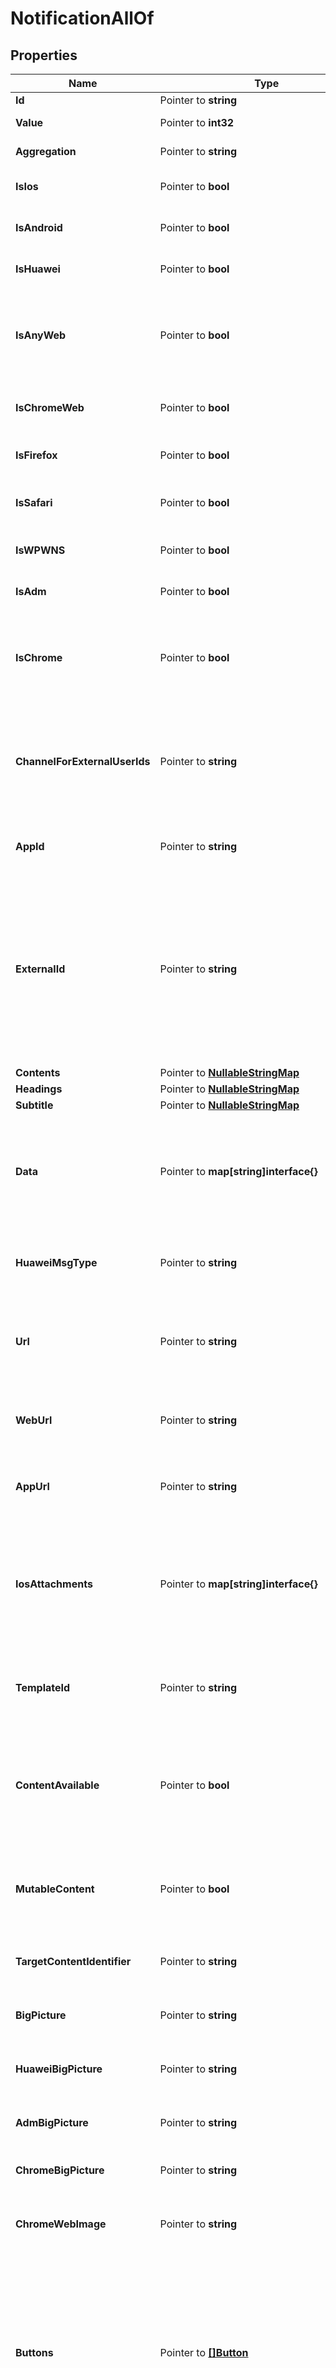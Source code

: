 # NotificationAllOf

## Properties

Name | Type | Description | Notes
------------ | ------------- | ------------- | -------------
**Id** | Pointer to **string** |  | [optional] 
**Value** | Pointer to **int32** |  | [optional] [readonly] 
**Aggregation** | Pointer to **string** |  | [optional] [readonly] 
**IsIos** | Pointer to **bool** | Indicates whether to send to all devices registered under your app&#39;s Apple iOS platform. | [optional] [default to true]
**IsAndroid** | Pointer to **bool** | Indicates whether to send to all devices registered under your app&#39;s Google Android platform. | [optional] 
**IsHuawei** | Pointer to **bool** | Indicates whether to send to all devices registered under your app&#39;s Huawei Android platform. | [optional] 
**IsAnyWeb** | Pointer to **bool** | Indicates whether to send to all subscribed web browser users, including Chrome, Firefox, and Safari. You may use this instead as a combined flag instead of separately enabling isChromeWeb, isFirefox, and isSafari, though the three options are equivalent to this one.  | [optional] 
**IsChromeWeb** | Pointer to **bool** | Indicates whether to send to all Google Chrome, Chrome on Android, and Mozilla Firefox users registered under your Chrome &amp; Firefox web push platform. | [optional] 
**IsFirefox** | Pointer to **bool** | Indicates whether to send to all Mozilla Firefox desktop users registered under your Firefox web push platform. | [optional] 
**IsSafari** | Pointer to **bool** | Does not support iOS Safari. Indicates whether to send to all Apple&#39;s Safari desktop users registered under your Safari web push platform. Read more iOS Safari | [optional] 
**IsWPWNS** | Pointer to **bool** | Indicates whether to send to all devices registered under your app&#39;s Windows platform. | [optional] 
**IsAdm** | Pointer to **bool** | Indicates whether to send to all devices registered under your app&#39;s Amazon Fire platform. | [optional] 
**IsChrome** | Pointer to **bool** | This flag is not used for web push Please see isChromeWeb for sending to web push users. This flag only applies to Google Chrome Apps &amp; Extensions. Indicates whether to send to all devices registered under your app&#39;s Google Chrome Apps &amp; Extension platform.  | [optional] 
**ChannelForExternalUserIds** | Pointer to **string** | Indicates if the message type when targeting with include_external_user_ids for cases where an email, sms, and/or push subscribers have the same external user id. Example: Use the string \&quot;push\&quot; to indicate you are sending a push notification or the string \&quot;email\&quot;for sending emails or \&quot;sms\&quot;for sending SMS.  | [optional] 
**AppId** | Pointer to **string** | Required: Your OneSignal Application ID, which can be found in Keys &amp; IDs. It is a UUID and looks similar to 8250eaf6-1a58-489e-b136-7c74a864b434.  | [optional] 
**ExternalId** | Pointer to **string** | Correlation and idempotency key. A request received with this parameter will first look for another notification with the same external_id. If one exists, a notification will not be sent, and result of the previous operation will instead be returned. Therefore, if you plan on using this feature, it&#39;s important to use a good source of randomness to generate the UUID passed here. This key is only idempotent for 30 days. After 30 days, the notification could be removed from our system and a notification with the same external_id will be sent again.   See Idempotent Notification Requests for more details writeOnly: true  | [optional] 
**Contents** | Pointer to [**NullableStringMap**](StringMap.md) |  | [optional] 
**Headings** | Pointer to [**NullableStringMap**](StringMap.md) |  | [optional] 
**Subtitle** | Pointer to [**NullableStringMap**](StringMap.md) |  | [optional] 
**Data** | Pointer to **map[string]interface{}** | Channel: Push Notifications Platform: Huawei A custom map of data that is passed back to your app. Same as using Additional Data within the dashboard. Can use up to 2048 bytes of data. Example: {\&quot;abc\&quot;: 123, \&quot;foo\&quot;: \&quot;bar\&quot;, \&quot;event_performed\&quot;: true, \&quot;amount\&quot;: 12.1}  | [optional] 
**HuaweiMsgType** | Pointer to **string** | Channel: Push Notifications Platform: Huawei Use \&quot;data\&quot; or \&quot;message\&quot; depending on the type of notification you are sending. More details in Data &amp; Background Notifications.  | [optional] 
**Url** | Pointer to **string** | Channel: Push Notifications Platform: All The URL to open in the browser when a user clicks on the notification. Note: iOS needs https or updated NSAppTransportSecurity in plist This field supports inline substitutions. Omit if including web_url or app_url Example: https://onesignal.com  | [optional] 
**WebUrl** | Pointer to **string** | Channel: Push Notifications Platform: All Browsers Same as url but only sent to web push platforms. Including Chrome, Firefox, Safari, Opera, etc. Example: https://onesignal.com  | [optional] 
**AppUrl** | Pointer to **string** | Channel: Push Notifications Platform: All Browsers Same as url but only sent to web push platforms. Including iOS, Android, macOS, Windows, ChromeApps, etc. Example: https://onesignal.com  | [optional] 
**IosAttachments** | Pointer to **map[string]interface{}** | Channel: Push Notifications Platform: iOS 10+ Adds media attachments to notifications. Set as JSON object, key as a media id of your choice and the value as a valid local filename or URL. User must press and hold on the notification to view. Do not set mutable_content to download attachments. The OneSignal SDK does this automatically Example: {\&quot;id1\&quot;: \&quot;https://domain.com/image.jpg\&quot;}  | [optional] 
**TemplateId** | Pointer to **string** | Channel: Push Notifications Platform: All Use a template you setup on our dashboard. The template_id is the UUID found in the URL when viewing a template on our dashboard. Example: be4a8044-bbd6-11e4-a581-000c2940e62c  | [optional] 
**ContentAvailable** | Pointer to **bool** | Channel: Push Notifications Platform: iOS Sending true wakes your app from background to run custom native code (Apple interprets this as content-available&#x3D;1). Note: Not applicable if the app is in the \&quot;force-quit\&quot; state (i.e app was swiped away). Omit the contents field to prevent displaying a visible notification.  | [optional] 
**MutableContent** | Pointer to **bool** | Channel: Push Notifications Platform: iOS 10+ Always defaults to true and cannot be turned off. Allows tracking of notification receives and changing of the notification content in your app before it is displayed. Triggers didReceive(_:withContentHandler:) on your UNNotificationServiceExtension.  | [optional] 
**TargetContentIdentifier** | Pointer to **string** | Channel: Push Notifications Platform: iOS 13+ Use to target a specific experience in your App Clip, or to target your notification to a specific window in a multi-scene App.  | [optional] 
**BigPicture** | Pointer to **string** | Channel: Push Notifications Platform: Android Picture to display in the expanded view. Can be a drawable resource name or a URL.  | [optional] 
**HuaweiBigPicture** | Pointer to **string** | Channel: Push Notifications Platform: Huawei Picture to display in the expanded view. Can be a drawable resource name or a URL.  | [optional] 
**AdmBigPicture** | Pointer to **string** | Channel: Push Notifications Platform: Amazon Picture to display in the expanded view. Can be a drawable resource name or a URL.  | [optional] 
**ChromeBigPicture** | Pointer to **string** | Channel: Push Notifications Platform: ChromeApp Large picture to display below the notification text. Must be a local URL.  | [optional] 
**ChromeWebImage** | Pointer to **string** | Channel: Push Notifications Platform: Chrome 56+ Sets the web push notification&#39;s large image to be shown below the notification&#39;s title and text. Please see Web Push Notification Icons.  | [optional] 
**Buttons** | Pointer to [**[]Button**](Button.md) | Channel: Push Notifications Platform: iOS 8.0+, Android 4.1+, and derivatives like Amazon Buttons to add to the notification. Icon only works for Android. Buttons show in reverse order of array position i.e. Last item in array shows as first button on device. Example: [{\&quot;id\&quot;: \&quot;id2\&quot;, \&quot;text\&quot;: \&quot;second button\&quot;, \&quot;icon\&quot;: \&quot;ic_menu_share\&quot;}, {\&quot;id\&quot;: \&quot;id1\&quot;, \&quot;text\&quot;: \&quot;first button\&quot;, \&quot;icon\&quot;: \&quot;ic_menu_send\&quot;}]  | [optional] 
**WebButtons** | Pointer to [**[]Button**](Button.md) | Channel: Push Notifications Platform: Chrome 48+ Add action buttons to the notification. The id field is required. Example: [{\&quot;id\&quot;: \&quot;like-button\&quot;, \&quot;text\&quot;: \&quot;Like\&quot;, \&quot;icon\&quot;: \&quot;http://i.imgur.com/N8SN8ZS.png\&quot;, \&quot;url\&quot;: \&quot;https://yoursite.com\&quot;}, {\&quot;id\&quot;: \&quot;read-more-button\&quot;, \&quot;text\&quot;: \&quot;Read more\&quot;, \&quot;icon\&quot;: \&quot;http://i.imgur.com/MIxJp1L.png\&quot;, \&quot;url\&quot;: \&quot;https://yoursite.com\&quot;}]  | [optional] 
**IosCategory** | Pointer to **string** | Channel: Push Notifications Platform: iOS Category APS payload, use with registerUserNotificationSettings:categories in your Objective-C / Swift code. Example: calendar category which contains actions like accept and decline iOS 10+ This will trigger your UNNotificationContentExtension whose ID matches this category.  | [optional] 
**AndroidChannelId** | Pointer to **string** | Channel: Push Notifications Platform: Android The Android Oreo Notification Category to send the notification under. See the Category documentation on creating one and getting it&#39;s id.  | [optional] 
**HuaweiChannelId** | Pointer to **string** | Channel: Push Notifications Platform: Huawei The Android Oreo Notification Category to send the notification under. See the Category documentation on creating one and getting it&#39;s id.  | [optional] 
**ExistingAndroidChannelId** | Pointer to **string** | Channel: Push Notifications Platform: Android Use this if you have client side Android Oreo Channels you have already defined in your app with code.  | [optional] 
**HuaweiExistingChannelId** | Pointer to **string** | Channel: Push Notifications Platform: Huawei Use this if you have client side Android Oreo Channels you have already defined in your app with code.  | [optional] 
**AndroidBackgroundLayout** | Pointer to [**NotificationAllOfAndroidBackgroundLayout**](NotificationAllOfAndroidBackgroundLayout.md) |  | [optional] 
**SmallIcon** | Pointer to **string** | Channel: Push Notifications Platform: Android Icon shown in the status bar and on the top left of the notification. If not set a bell icon will be used or ic_stat_onesignal_default if you have set this resource name. See: How to create small icons  | [optional] 
**HuaweiSmallIcon** | Pointer to **string** | Channel: Push Notifications Platform: Huawei Icon shown in the status bar and on the top left of the notification. Use an Android resource path (E.g. /drawable/small_icon). Defaults to your app icon if not set.  | [optional] 
**LargeIcon** | Pointer to **string** | Channel: Push Notifications Platform: Android Can be a drawable resource name or a URL. See: How to create large icons  | [optional] 
**HuaweiLargeIcon** | Pointer to **string** | Channel: Push Notifications Platform: Huawei Can be a drawable resource name or a URL. See: How to create large icons  | [optional] 
**AdmSmallIcon** | Pointer to **string** | Channel: Push Notifications Platform: Amazon If not set a bell icon will be used or ic_stat_onesignal_default if you have set this resource name. See: How to create small icons  | [optional] 
**AdmLargeIcon** | Pointer to **string** | Channel: Push Notifications Platform: Amazon If blank the small_icon is used. Can be a drawable resource name or a URL. See: How to create large icons  | [optional] 
**ChromeWebIcon** | Pointer to **string** | Channel: Push Notifications Platform: Chrome Sets the web push notification&#39;s icon. An image URL linking to a valid image. Common image types are supported; GIF will not animate. We recommend 256x256 (at least 80x80) to display well on high DPI devices. Firefox will also use this icon, unless you specify firefox_icon.  | [optional] 
**ChromeWebBadge** | Pointer to **string** | Channel: Push Notifications Platform: Chrome Sets the web push notification icon for Android devices in the notification shade. Please see Web Push Notification Badge.  | [optional] 
**FirefoxIcon** | Pointer to **string** | Channel: Push Notifications Platform: Firefox Not recommended Few people need to set Firefox-specific icons. We recommend setting chrome_web_icon instead, which Firefox will also use. Sets the web push notification&#39;s icon for Firefox. An image URL linking to a valid image. Common image types are supported; GIF will not animate. We recommend 256x256 (at least 80x80) to display well on high DPI devices.  | [optional] 
**ChromeIcon** | Pointer to **string** | Channel: Push Notifications Platform: ChromeApp This flag is not used for web push For web push, please see chrome_web_icon instead. The local URL to an icon to use. If blank, the app icon will be used.  | [optional] 
**IosSound** | Pointer to **string** | Channel: Push Notifications Platform: iOS Sound file that is included in your app to play instead of the default device notification sound. Pass nil to disable vibration and sound for the notification. Example: \&quot;notification.wav\&quot;  | [optional] 
**AndroidSound** | Pointer to **string** | Channel: Push Notifications Platform: Android &amp;#9888;&amp;#65039;Deprecated, this field doesn&#39;t work on Android 8 (Oreo) and newer devices! Please use Notification Categories / Channels noted above instead to support ALL versions of Android. Sound file that is included in your app to play instead of the default device notification sound. Pass nil to disable sound for the notification. NOTE: Leave off file extension for Android. Example: \&quot;notification\&quot;  | [optional] 
**HuaweiSound** | Pointer to **string** | Channel: Push Notifications Platform: Huawei &amp;#9888;&amp;#65039;Deprecated, this field ONLY works on EMUI 5 (Android 7 based) and older devices. Please also set Notification Categories / Channels noted above to support EMUI 8 (Android 8 based) devices. Sound file that is included in your app to play instead of the default device notification sound. NOTE: Leave off file extension for and include the full path.  Example: \&quot;/res/raw/notification\&quot;  | [optional] 
**AdmSound** | Pointer to **string** | Channel: Push Notifications Platform: Amazon &amp;#9888;&amp;#65039;Deprecated, this field doesn&#39;t work on Android 8 (Oreo) and newer devices! Please use Notification Categories / Channels noted above instead to support ALL versions of Android. Sound file that is included in your app to play instead of the default device notification sound. Pass nil to disable sound for the notification. NOTE: Leave off file extension for Android. Example: \&quot;notification\&quot;  | [optional] 
**WpWnsSound** | Pointer to **string** | Channel: Push Notifications Platform: Windows Sound file that is included in your app to play instead of the default device notification sound. Example: \&quot;notification.wav\&quot;  | [optional] 
**AndroidLedColor** | Pointer to **string** | Channel: Push Notifications Platform: Android &amp;#9888;&amp;#65039;Deprecated, this field doesn&#39;t work on Android 8 (Oreo) and newer devices! Please use Notification Categories / Channels noted above instead to support ALL versions of Android. Sets the devices LED notification light if the device has one. ARGB Hex format. Example(Blue): \&quot;FF0000FF\&quot;  | [optional] 
**HuaweiLedColor** | Pointer to **string** | Channel: Push Notifications Platform: Huawei &amp;#9888;&amp;#65039;Deprecated, this field ONLY works on EMUI 5 (Android 7 based) and older devices. Please also set Notification Categories / Channels noted above to support EMUI 8 (Android 8 based) devices. Sets the devices LED notification light if the device has one. RGB Hex format. Example(Blue): \&quot;0000FF\&quot;  | [optional] 
**AndroidAccentColor** | Pointer to **string** | Channel: Push Notifications Platform: Android Sets the background color of the notification circle to the left of the notification text. Only applies to apps targeting Android API level 21+ on Android 5.0+ devices. Example(Red): \&quot;FFFF0000\&quot;  | [optional] 
**HuaweiAccentColor** | Pointer to **string** | Channel: Push Notifications Platform: Huawei Accent Color used on Action Buttons and Group overflow count. Uses RGB Hex value (E.g. #9900FF). Defaults to device&#39;s theme color if not set.  | [optional] 
**AndroidVisibility** | Pointer to **int32** | Channel: Push Notifications Platform: Android 5.0_ &amp;#9888;&amp;#65039;Deprecated, this field doesn&#39;t work on Android 8 (Oreo) and newer devices! Please use Notification Categories / Channels noted above instead to support ALL versions of Android. 1 &#x3D; Public (default) (Shows the full message on the lock screen unless the user has disabled all notifications from showing on the lock screen. Please consider the user and mark private if the contents are.) 0 &#x3D; Private (Hides message contents on lock screen if the user set \&quot;Hide sensitive notification content\&quot; in the system settings) -1 &#x3D; Secret (Notification does not show on the lock screen at all)  | [optional] 
**HuaweiVisibility** | Pointer to **int32** | Channel: Push Notifications Platform: Huawei &amp;#9888;&amp;#65039;Deprecated, this field ONLY works on EMUI 5 (Android 7 based) and older devices. Please also set Notification Categories / Channels noted above to support EMUI 8 (Android 8 based) devices. 1 &#x3D; Public (default) (Shows the full message on the lock screen unless the user has disabled all notifications from showing on the lock screen. Please consider the user and mark private if the contents are.) 0 &#x3D; Private (Hides message contents on lock screen if the user set \&quot;Hide sensitive notification content\&quot; in the system settings) -1 &#x3D; Secret (Notification does not show on the lock screen at all)  | [optional] 
**IosBadgeType** | Pointer to **string** | Channel: Push Notifications Platform: iOS Describes whether to set or increase/decrease your app&#39;s iOS badge count by the ios_badgeCount specified count. Can specify None, SetTo, or Increase. &#x60;None&#x60; leaves the count unaffected. &#x60;SetTo&#x60; directly sets the badge count to the number specified in ios_badgeCount. &#x60;Increase&#x60; adds the number specified in ios_badgeCount to the total. Use a negative number to decrease the badge count.  | [optional] 
**IosBadgeCount** | Pointer to **int32** | Channel: Push Notifications Platform: iOS Used with ios_badgeType, describes the value to set or amount to increase/decrease your app&#39;s iOS badge count by. You can use a negative number to decrease the badge count when used with an ios_badgeType of Increase.  | [optional] 
**CollapseId** | Pointer to **string** | Channel: Push Notifications Platform: iOS 10+, Android Only one notification with the same id will be shown on the device. Use the same id to update an existing notification instead of showing a new one. Limit of 64 characters.  | [optional] 
**WebPushTopic** | Pointer to **string** | Channel: Push Notifications Platform: All Browsers Display multiple notifications at once with different topics.  | [optional] 
**ApnsAlert** | Pointer to **map[string]interface{}** | Channel: Push Notifications Platform: iOS 10+ iOS can localize push notification messages on the client using special parameters such as loc-key. When using the Create Notification endpoint, you must include these parameters inside of a field called apns_alert. Please see Apple&#39;s guide on localizing push notifications to learn more.  | [optional] 
**SendAfter** | Pointer to **string** | Channel: All Schedule notification for future delivery. API defaults to UTC -1100 Examples: All examples are the exact same date &amp; time. \&quot;Thu Sep 24 2015 14:00:00 GMT-0700 (PDT)\&quot; \&quot;September 24th 2015, 2:00:00 pm UTC-07:00\&quot; \&quot;2015-09-24 14:00:00 GMT-0700\&quot; \&quot;Sept 24 2015 14:00:00 GMT-0700\&quot; \&quot;Thu Sep 24 2015 14:00:00 GMT-0700 (Pacific Daylight Time)\&quot; Note: SMS currently only supports send_after parameter.  | [optional] 
**DelayedOption** | Pointer to **string** | Channel: All Possible values are: timezone (Deliver at a specific time-of-day in each users own timezone) last-active Same as Intelligent Delivery . (Deliver at the same time of day as each user last used your app). If send_after is used, this takes effect after the send_after time has elapsed.  | [optional] 
**DeliveryTimeOfDay** | Pointer to **string** | Channel: All Use with delayed_option&#x3D;timezone. Examples: \&quot;9:00AM\&quot; \&quot;21:45\&quot; \&quot;9:45:30\&quot;  | [optional] 
**Ttl** | Pointer to **int32** | Channel: Push Notifications Platform: iOS, Android, Chrome, Firefox, Safari, ChromeWeb Time To Live - In seconds. The notification will be expired if the device does not come back online within this time. The default is 259,200 seconds (3 days). Max value to set is 2419200 seconds (28 days).  | [optional] 
**Priority** | Pointer to **int32** | Channel: Push Notifications Platform: Android, Chrome, ChromeWeb Delivery priority through the push server (example GCM/FCM). Pass 10 for high priority or any other integer for normal priority. Defaults to normal priority for Android and high for iOS. For Android 6.0+ devices setting priority to high will wake the device out of doze mode.  | [optional] 
**ApnsPushTypeOverride** | Pointer to **string** | Channel: Push Notifications Platform: iOS valid values: voip Set the value to voip for sending VoIP Notifications This field maps to the APNS header apns-push-type. Note: alert and background are automatically set by OneSignal  | [optional] 
**ThrottleRatePerMinute** | Pointer to **string** | Channel: All Apps with throttling enabled:   - the parameter value will be used to override the default application throttling value set from the dashboard settings.   - parameter value 0 indicates not to apply throttling to the notification.   - if the parameter is not passed then the default app throttling value will be applied to the notification. Apps with throttling disabled:   - this parameter can be used to throttle delivery for the notification even though throttling is not enabled at the application level. Refer to throttling for more details.  | [optional] 
**AndroidGroup** | Pointer to **string** | Channel: Push Notifications Platform: Android Notifications with the same group will be stacked together using Android&#39;s Notification Grouping feature.  | [optional] 
**AndroidGroupMessage** | Pointer to **string** | Channel: Push Notifications Platform: Android Note: This only works for Android 6 and older. Android 7+ allows full expansion of all message. Summary message to display when 2+ notifications are stacked together. Default is \&quot;# new messages\&quot;. Include $[notif_count] in your message and it will be replaced with the current number. Languages - The value of each key is the message that will be sent to users for that language. \&quot;en\&quot; (English) is required. The key of each hash is either a a 2 character language code or one of zh-Hans/zh-Hant for Simplified or Traditional Chinese. Read more: supported languages. Example: {\&quot;en\&quot;: \&quot;You have $[notif_count] new messages\&quot;}  | [optional] 
**AdmGroup** | Pointer to **string** | Channel: Push Notifications Platform: Amazon Notifications with the same group will be stacked together using Android&#39;s Notification Grouping feature.  | [optional] 
**AdmGroupMessage** | Pointer to **map[string]interface{}** | Channel: Push Notifications Platform: Amazon Summary message to display when 2+ notifications are stacked together. Default is \&quot;# new messages\&quot;. Include $[notif_count] in your message and it will be replaced with the current number. \&quot;en\&quot; (English) is required. The key of each hash is either a a 2 character language code or one of zh-Hans/zh-Hant for Simplified or Traditional Chinese. The value of each key is the message that will be sent to users for that language. Example: {\&quot;en\&quot;: \&quot;You have $[notif_count] new messages\&quot;}  | [optional] 
**ThreadId** | Pointer to **string** | Channel: Push Notifications Platform: iOS 12+ This parameter is supported in iOS 12 and above. It allows you to group related notifications together. If two notifications have the same thread-id, they will both be added to the same group.  | [optional] 
**SummaryArg** | Pointer to **string** | Channel: Push Notifications Platform: iOS 12+ When using thread_id to create grouped notifications in iOS 12+, you can also control the summary. For example, a grouped notification can say \&quot;12 more notifications from John Doe\&quot;. The summary_arg lets you set the name of the person/thing the notifications are coming from, and will show up as \&quot;X more notifications from summary_arg\&quot;  | [optional] 
**SummaryArgCount** | Pointer to **int32** | Channel: Push Notifications Platform: iOS 12+ When using thread_id, you can also control the count of the number of notifications in the group. For example, if the group already has 12 notifications, and you send a new notification with summary_arg_count &#x3D; 2, the new total will be 14 and the summary will be \&quot;14 more notifications from summary_arg\&quot;  | [optional] 
**EmailSubect** | Pointer to **string** | Channel: Email Required.  The subject of the email.  | [optional] 
**EmailBody** | Pointer to **string** | Channel: Email Required unless template_id is set. HTML suported The body of the email you wish to send. Typically, customers include their own HTML templates here. Must include [unsubscribe_url] in an &lt;a&gt; tag somewhere in the email. Note: any malformed HTML content will be sent to users. Please double-check your HTML is valid.  | [optional] 
**EmailFromName** | Pointer to **string** | Channel: Email The name the email is from. If not specified, will default to \&quot;from name\&quot; set in the OneSignal Dashboard Email Settings.  | [optional] 
**EmailFromAddress** | Pointer to **string** | Channel: Email The email address the email is from. If not specified, will default to \&quot;from email\&quot; set in the OneSignal Dashboard Email Settings.  | [optional] 
**SmsFrom** | Pointer to **string** | Channel: SMS Phone Number used to send SMS. Should be a registered Twilio phone number in E.164 format.  | [optional] 
**SmsMediaUrls** | Pointer to **[]string** | Channel: SMS URLs for the media files to be attached to the SMS content. Limit: 10 media urls with a total max. size of 5MBs.  | [optional] 

## Methods

### NewNotificationAllOf

`func NewNotificationAllOf() *NotificationAllOf`

NewNotificationAllOf instantiates a new NotificationAllOf object
This constructor will assign default values to properties that have it defined,
and makes sure properties required by API are set, but the set of arguments
will change when the set of required properties is changed

### NewNotificationAllOfWithDefaults

`func NewNotificationAllOfWithDefaults() *NotificationAllOf`

NewNotificationAllOfWithDefaults instantiates a new NotificationAllOf object
This constructor will only assign default values to properties that have it defined,
but it doesn't guarantee that properties required by API are set

### GetId

`func (o *NotificationAllOf) GetId() string`

GetId returns the Id field if non-nil, zero value otherwise.

### GetIdOk

`func (o *NotificationAllOf) GetIdOk() (*string, bool)`

GetIdOk returns a tuple with the Id field if it's non-nil, zero value otherwise
and a boolean to check if the value has been set.

### SetId

`func (o *NotificationAllOf) SetId(v string)`

SetId sets Id field to given value.

### HasId

`func (o *NotificationAllOf) HasId() bool`

HasId returns a boolean if a field has been set.

### GetValue

`func (o *NotificationAllOf) GetValue() int32`

GetValue returns the Value field if non-nil, zero value otherwise.

### GetValueOk

`func (o *NotificationAllOf) GetValueOk() (*int32, bool)`

GetValueOk returns a tuple with the Value field if it's non-nil, zero value otherwise
and a boolean to check if the value has been set.

### SetValue

`func (o *NotificationAllOf) SetValue(v int32)`

SetValue sets Value field to given value.

### HasValue

`func (o *NotificationAllOf) HasValue() bool`

HasValue returns a boolean if a field has been set.

### GetAggregation

`func (o *NotificationAllOf) GetAggregation() string`

GetAggregation returns the Aggregation field if non-nil, zero value otherwise.

### GetAggregationOk

`func (o *NotificationAllOf) GetAggregationOk() (*string, bool)`

GetAggregationOk returns a tuple with the Aggregation field if it's non-nil, zero value otherwise
and a boolean to check if the value has been set.

### SetAggregation

`func (o *NotificationAllOf) SetAggregation(v string)`

SetAggregation sets Aggregation field to given value.

### HasAggregation

`func (o *NotificationAllOf) HasAggregation() bool`

HasAggregation returns a boolean if a field has been set.

### GetIsIos

`func (o *NotificationAllOf) GetIsIos() bool`

GetIsIos returns the IsIos field if non-nil, zero value otherwise.

### GetIsIosOk

`func (o *NotificationAllOf) GetIsIosOk() (*bool, bool)`

GetIsIosOk returns a tuple with the IsIos field if it's non-nil, zero value otherwise
and a boolean to check if the value has been set.

### SetIsIos

`func (o *NotificationAllOf) SetIsIos(v bool)`

SetIsIos sets IsIos field to given value.

### HasIsIos

`func (o *NotificationAllOf) HasIsIos() bool`

HasIsIos returns a boolean if a field has been set.

### GetIsAndroid

`func (o *NotificationAllOf) GetIsAndroid() bool`

GetIsAndroid returns the IsAndroid field if non-nil, zero value otherwise.

### GetIsAndroidOk

`func (o *NotificationAllOf) GetIsAndroidOk() (*bool, bool)`

GetIsAndroidOk returns a tuple with the IsAndroid field if it's non-nil, zero value otherwise
and a boolean to check if the value has been set.

### SetIsAndroid

`func (o *NotificationAllOf) SetIsAndroid(v bool)`

SetIsAndroid sets IsAndroid field to given value.

### HasIsAndroid

`func (o *NotificationAllOf) HasIsAndroid() bool`

HasIsAndroid returns a boolean if a field has been set.

### GetIsHuawei

`func (o *NotificationAllOf) GetIsHuawei() bool`

GetIsHuawei returns the IsHuawei field if non-nil, zero value otherwise.

### GetIsHuaweiOk

`func (o *NotificationAllOf) GetIsHuaweiOk() (*bool, bool)`

GetIsHuaweiOk returns a tuple with the IsHuawei field if it's non-nil, zero value otherwise
and a boolean to check if the value has been set.

### SetIsHuawei

`func (o *NotificationAllOf) SetIsHuawei(v bool)`

SetIsHuawei sets IsHuawei field to given value.

### HasIsHuawei

`func (o *NotificationAllOf) HasIsHuawei() bool`

HasIsHuawei returns a boolean if a field has been set.

### GetIsAnyWeb

`func (o *NotificationAllOf) GetIsAnyWeb() bool`

GetIsAnyWeb returns the IsAnyWeb field if non-nil, zero value otherwise.

### GetIsAnyWebOk

`func (o *NotificationAllOf) GetIsAnyWebOk() (*bool, bool)`

GetIsAnyWebOk returns a tuple with the IsAnyWeb field if it's non-nil, zero value otherwise
and a boolean to check if the value has been set.

### SetIsAnyWeb

`func (o *NotificationAllOf) SetIsAnyWeb(v bool)`

SetIsAnyWeb sets IsAnyWeb field to given value.

### HasIsAnyWeb

`func (o *NotificationAllOf) HasIsAnyWeb() bool`

HasIsAnyWeb returns a boolean if a field has been set.

### GetIsChromeWeb

`func (o *NotificationAllOf) GetIsChromeWeb() bool`

GetIsChromeWeb returns the IsChromeWeb field if non-nil, zero value otherwise.

### GetIsChromeWebOk

`func (o *NotificationAllOf) GetIsChromeWebOk() (*bool, bool)`

GetIsChromeWebOk returns a tuple with the IsChromeWeb field if it's non-nil, zero value otherwise
and a boolean to check if the value has been set.

### SetIsChromeWeb

`func (o *NotificationAllOf) SetIsChromeWeb(v bool)`

SetIsChromeWeb sets IsChromeWeb field to given value.

### HasIsChromeWeb

`func (o *NotificationAllOf) HasIsChromeWeb() bool`

HasIsChromeWeb returns a boolean if a field has been set.

### GetIsFirefox

`func (o *NotificationAllOf) GetIsFirefox() bool`

GetIsFirefox returns the IsFirefox field if non-nil, zero value otherwise.

### GetIsFirefoxOk

`func (o *NotificationAllOf) GetIsFirefoxOk() (*bool, bool)`

GetIsFirefoxOk returns a tuple with the IsFirefox field if it's non-nil, zero value otherwise
and a boolean to check if the value has been set.

### SetIsFirefox

`func (o *NotificationAllOf) SetIsFirefox(v bool)`

SetIsFirefox sets IsFirefox field to given value.

### HasIsFirefox

`func (o *NotificationAllOf) HasIsFirefox() bool`

HasIsFirefox returns a boolean if a field has been set.

### GetIsSafari

`func (o *NotificationAllOf) GetIsSafari() bool`

GetIsSafari returns the IsSafari field if non-nil, zero value otherwise.

### GetIsSafariOk

`func (o *NotificationAllOf) GetIsSafariOk() (*bool, bool)`

GetIsSafariOk returns a tuple with the IsSafari field if it's non-nil, zero value otherwise
and a boolean to check if the value has been set.

### SetIsSafari

`func (o *NotificationAllOf) SetIsSafari(v bool)`

SetIsSafari sets IsSafari field to given value.

### HasIsSafari

`func (o *NotificationAllOf) HasIsSafari() bool`

HasIsSafari returns a boolean if a field has been set.

### GetIsWPWNS

`func (o *NotificationAllOf) GetIsWPWNS() bool`

GetIsWPWNS returns the IsWPWNS field if non-nil, zero value otherwise.

### GetIsWPWNSOk

`func (o *NotificationAllOf) GetIsWPWNSOk() (*bool, bool)`

GetIsWPWNSOk returns a tuple with the IsWPWNS field if it's non-nil, zero value otherwise
and a boolean to check if the value has been set.

### SetIsWPWNS

`func (o *NotificationAllOf) SetIsWPWNS(v bool)`

SetIsWPWNS sets IsWPWNS field to given value.

### HasIsWPWNS

`func (o *NotificationAllOf) HasIsWPWNS() bool`

HasIsWPWNS returns a boolean if a field has been set.

### GetIsAdm

`func (o *NotificationAllOf) GetIsAdm() bool`

GetIsAdm returns the IsAdm field if non-nil, zero value otherwise.

### GetIsAdmOk

`func (o *NotificationAllOf) GetIsAdmOk() (*bool, bool)`

GetIsAdmOk returns a tuple with the IsAdm field if it's non-nil, zero value otherwise
and a boolean to check if the value has been set.

### SetIsAdm

`func (o *NotificationAllOf) SetIsAdm(v bool)`

SetIsAdm sets IsAdm field to given value.

### HasIsAdm

`func (o *NotificationAllOf) HasIsAdm() bool`

HasIsAdm returns a boolean if a field has been set.

### GetIsChrome

`func (o *NotificationAllOf) GetIsChrome() bool`

GetIsChrome returns the IsChrome field if non-nil, zero value otherwise.

### GetIsChromeOk

`func (o *NotificationAllOf) GetIsChromeOk() (*bool, bool)`

GetIsChromeOk returns a tuple with the IsChrome field if it's non-nil, zero value otherwise
and a boolean to check if the value has been set.

### SetIsChrome

`func (o *NotificationAllOf) SetIsChrome(v bool)`

SetIsChrome sets IsChrome field to given value.

### HasIsChrome

`func (o *NotificationAllOf) HasIsChrome() bool`

HasIsChrome returns a boolean if a field has been set.

### GetChannelForExternalUserIds

`func (o *NotificationAllOf) GetChannelForExternalUserIds() string`

GetChannelForExternalUserIds returns the ChannelForExternalUserIds field if non-nil, zero value otherwise.

### GetChannelForExternalUserIdsOk

`func (o *NotificationAllOf) GetChannelForExternalUserIdsOk() (*string, bool)`

GetChannelForExternalUserIdsOk returns a tuple with the ChannelForExternalUserIds field if it's non-nil, zero value otherwise
and a boolean to check if the value has been set.

### SetChannelForExternalUserIds

`func (o *NotificationAllOf) SetChannelForExternalUserIds(v string)`

SetChannelForExternalUserIds sets ChannelForExternalUserIds field to given value.

### HasChannelForExternalUserIds

`func (o *NotificationAllOf) HasChannelForExternalUserIds() bool`

HasChannelForExternalUserIds returns a boolean if a field has been set.

### GetAppId

`func (o *NotificationAllOf) GetAppId() string`

GetAppId returns the AppId field if non-nil, zero value otherwise.

### GetAppIdOk

`func (o *NotificationAllOf) GetAppIdOk() (*string, bool)`

GetAppIdOk returns a tuple with the AppId field if it's non-nil, zero value otherwise
and a boolean to check if the value has been set.

### SetAppId

`func (o *NotificationAllOf) SetAppId(v string)`

SetAppId sets AppId field to given value.

### HasAppId

`func (o *NotificationAllOf) HasAppId() bool`

HasAppId returns a boolean if a field has been set.

### GetExternalId

`func (o *NotificationAllOf) GetExternalId() string`

GetExternalId returns the ExternalId field if non-nil, zero value otherwise.

### GetExternalIdOk

`func (o *NotificationAllOf) GetExternalIdOk() (*string, bool)`

GetExternalIdOk returns a tuple with the ExternalId field if it's non-nil, zero value otherwise
and a boolean to check if the value has been set.

### SetExternalId

`func (o *NotificationAllOf) SetExternalId(v string)`

SetExternalId sets ExternalId field to given value.

### HasExternalId

`func (o *NotificationAllOf) HasExternalId() bool`

HasExternalId returns a boolean if a field has been set.

### GetContents

`func (o *NotificationAllOf) GetContents() StringMap`

GetContents returns the Contents field if non-nil, zero value otherwise.

### GetContentsOk

`func (o *NotificationAllOf) GetContentsOk() (*StringMap, bool)`

GetContentsOk returns a tuple with the Contents field if it's non-nil, zero value otherwise
and a boolean to check if the value has been set.

### SetContents

`func (o *NotificationAllOf) SetContents(v StringMap)`

SetContents sets Contents field to given value.

### HasContents

`func (o *NotificationAllOf) HasContents() bool`

HasContents returns a boolean if a field has been set.

### SetContentsNil

`func (o *NotificationAllOf) SetContentsNil(b bool)`

 SetContentsNil sets the value for Contents to be an explicit nil

### UnsetContents
`func (o *NotificationAllOf) UnsetContents()`

UnsetContents ensures that no value is present for Contents, not even an explicit nil
### GetHeadings

`func (o *NotificationAllOf) GetHeadings() StringMap`

GetHeadings returns the Headings field if non-nil, zero value otherwise.

### GetHeadingsOk

`func (o *NotificationAllOf) GetHeadingsOk() (*StringMap, bool)`

GetHeadingsOk returns a tuple with the Headings field if it's non-nil, zero value otherwise
and a boolean to check if the value has been set.

### SetHeadings

`func (o *NotificationAllOf) SetHeadings(v StringMap)`

SetHeadings sets Headings field to given value.

### HasHeadings

`func (o *NotificationAllOf) HasHeadings() bool`

HasHeadings returns a boolean if a field has been set.

### SetHeadingsNil

`func (o *NotificationAllOf) SetHeadingsNil(b bool)`

 SetHeadingsNil sets the value for Headings to be an explicit nil

### UnsetHeadings
`func (o *NotificationAllOf) UnsetHeadings()`

UnsetHeadings ensures that no value is present for Headings, not even an explicit nil
### GetSubtitle

`func (o *NotificationAllOf) GetSubtitle() StringMap`

GetSubtitle returns the Subtitle field if non-nil, zero value otherwise.

### GetSubtitleOk

`func (o *NotificationAllOf) GetSubtitleOk() (*StringMap, bool)`

GetSubtitleOk returns a tuple with the Subtitle field if it's non-nil, zero value otherwise
and a boolean to check if the value has been set.

### SetSubtitle

`func (o *NotificationAllOf) SetSubtitle(v StringMap)`

SetSubtitle sets Subtitle field to given value.

### HasSubtitle

`func (o *NotificationAllOf) HasSubtitle() bool`

HasSubtitle returns a boolean if a field has been set.

### SetSubtitleNil

`func (o *NotificationAllOf) SetSubtitleNil(b bool)`

 SetSubtitleNil sets the value for Subtitle to be an explicit nil

### UnsetSubtitle
`func (o *NotificationAllOf) UnsetSubtitle()`

UnsetSubtitle ensures that no value is present for Subtitle, not even an explicit nil
### GetData

`func (o *NotificationAllOf) GetData() map[string]interface{}`

GetData returns the Data field if non-nil, zero value otherwise.

### GetDataOk

`func (o *NotificationAllOf) GetDataOk() (*map[string]interface{}, bool)`

GetDataOk returns a tuple with the Data field if it's non-nil, zero value otherwise
and a boolean to check if the value has been set.

### SetData

`func (o *NotificationAllOf) SetData(v map[string]interface{})`

SetData sets Data field to given value.

### HasData

`func (o *NotificationAllOf) HasData() bool`

HasData returns a boolean if a field has been set.

### GetHuaweiMsgType

`func (o *NotificationAllOf) GetHuaweiMsgType() string`

GetHuaweiMsgType returns the HuaweiMsgType field if non-nil, zero value otherwise.

### GetHuaweiMsgTypeOk

`func (o *NotificationAllOf) GetHuaweiMsgTypeOk() (*string, bool)`

GetHuaweiMsgTypeOk returns a tuple with the HuaweiMsgType field if it's non-nil, zero value otherwise
and a boolean to check if the value has been set.

### SetHuaweiMsgType

`func (o *NotificationAllOf) SetHuaweiMsgType(v string)`

SetHuaweiMsgType sets HuaweiMsgType field to given value.

### HasHuaweiMsgType

`func (o *NotificationAllOf) HasHuaweiMsgType() bool`

HasHuaweiMsgType returns a boolean if a field has been set.

### GetUrl

`func (o *NotificationAllOf) GetUrl() string`

GetUrl returns the Url field if non-nil, zero value otherwise.

### GetUrlOk

`func (o *NotificationAllOf) GetUrlOk() (*string, bool)`

GetUrlOk returns a tuple with the Url field if it's non-nil, zero value otherwise
and a boolean to check if the value has been set.

### SetUrl

`func (o *NotificationAllOf) SetUrl(v string)`

SetUrl sets Url field to given value.

### HasUrl

`func (o *NotificationAllOf) HasUrl() bool`

HasUrl returns a boolean if a field has been set.

### GetWebUrl

`func (o *NotificationAllOf) GetWebUrl() string`

GetWebUrl returns the WebUrl field if non-nil, zero value otherwise.

### GetWebUrlOk

`func (o *NotificationAllOf) GetWebUrlOk() (*string, bool)`

GetWebUrlOk returns a tuple with the WebUrl field if it's non-nil, zero value otherwise
and a boolean to check if the value has been set.

### SetWebUrl

`func (o *NotificationAllOf) SetWebUrl(v string)`

SetWebUrl sets WebUrl field to given value.

### HasWebUrl

`func (o *NotificationAllOf) HasWebUrl() bool`

HasWebUrl returns a boolean if a field has been set.

### GetAppUrl

`func (o *NotificationAllOf) GetAppUrl() string`

GetAppUrl returns the AppUrl field if non-nil, zero value otherwise.

### GetAppUrlOk

`func (o *NotificationAllOf) GetAppUrlOk() (*string, bool)`

GetAppUrlOk returns a tuple with the AppUrl field if it's non-nil, zero value otherwise
and a boolean to check if the value has been set.

### SetAppUrl

`func (o *NotificationAllOf) SetAppUrl(v string)`

SetAppUrl sets AppUrl field to given value.

### HasAppUrl

`func (o *NotificationAllOf) HasAppUrl() bool`

HasAppUrl returns a boolean if a field has been set.

### GetIosAttachments

`func (o *NotificationAllOf) GetIosAttachments() map[string]interface{}`

GetIosAttachments returns the IosAttachments field if non-nil, zero value otherwise.

### GetIosAttachmentsOk

`func (o *NotificationAllOf) GetIosAttachmentsOk() (*map[string]interface{}, bool)`

GetIosAttachmentsOk returns a tuple with the IosAttachments field if it's non-nil, zero value otherwise
and a boolean to check if the value has been set.

### SetIosAttachments

`func (o *NotificationAllOf) SetIosAttachments(v map[string]interface{})`

SetIosAttachments sets IosAttachments field to given value.

### HasIosAttachments

`func (o *NotificationAllOf) HasIosAttachments() bool`

HasIosAttachments returns a boolean if a field has been set.

### GetTemplateId

`func (o *NotificationAllOf) GetTemplateId() string`

GetTemplateId returns the TemplateId field if non-nil, zero value otherwise.

### GetTemplateIdOk

`func (o *NotificationAllOf) GetTemplateIdOk() (*string, bool)`

GetTemplateIdOk returns a tuple with the TemplateId field if it's non-nil, zero value otherwise
and a boolean to check if the value has been set.

### SetTemplateId

`func (o *NotificationAllOf) SetTemplateId(v string)`

SetTemplateId sets TemplateId field to given value.

### HasTemplateId

`func (o *NotificationAllOf) HasTemplateId() bool`

HasTemplateId returns a boolean if a field has been set.

### GetContentAvailable

`func (o *NotificationAllOf) GetContentAvailable() bool`

GetContentAvailable returns the ContentAvailable field if non-nil, zero value otherwise.

### GetContentAvailableOk

`func (o *NotificationAllOf) GetContentAvailableOk() (*bool, bool)`

GetContentAvailableOk returns a tuple with the ContentAvailable field if it's non-nil, zero value otherwise
and a boolean to check if the value has been set.

### SetContentAvailable

`func (o *NotificationAllOf) SetContentAvailable(v bool)`

SetContentAvailable sets ContentAvailable field to given value.

### HasContentAvailable

`func (o *NotificationAllOf) HasContentAvailable() bool`

HasContentAvailable returns a boolean if a field has been set.

### GetMutableContent

`func (o *NotificationAllOf) GetMutableContent() bool`

GetMutableContent returns the MutableContent field if non-nil, zero value otherwise.

### GetMutableContentOk

`func (o *NotificationAllOf) GetMutableContentOk() (*bool, bool)`

GetMutableContentOk returns a tuple with the MutableContent field if it's non-nil, zero value otherwise
and a boolean to check if the value has been set.

### SetMutableContent

`func (o *NotificationAllOf) SetMutableContent(v bool)`

SetMutableContent sets MutableContent field to given value.

### HasMutableContent

`func (o *NotificationAllOf) HasMutableContent() bool`

HasMutableContent returns a boolean if a field has been set.

### GetTargetContentIdentifier

`func (o *NotificationAllOf) GetTargetContentIdentifier() string`

GetTargetContentIdentifier returns the TargetContentIdentifier field if non-nil, zero value otherwise.

### GetTargetContentIdentifierOk

`func (o *NotificationAllOf) GetTargetContentIdentifierOk() (*string, bool)`

GetTargetContentIdentifierOk returns a tuple with the TargetContentIdentifier field if it's non-nil, zero value otherwise
and a boolean to check if the value has been set.

### SetTargetContentIdentifier

`func (o *NotificationAllOf) SetTargetContentIdentifier(v string)`

SetTargetContentIdentifier sets TargetContentIdentifier field to given value.

### HasTargetContentIdentifier

`func (o *NotificationAllOf) HasTargetContentIdentifier() bool`

HasTargetContentIdentifier returns a boolean if a field has been set.

### GetBigPicture

`func (o *NotificationAllOf) GetBigPicture() string`

GetBigPicture returns the BigPicture field if non-nil, zero value otherwise.

### GetBigPictureOk

`func (o *NotificationAllOf) GetBigPictureOk() (*string, bool)`

GetBigPictureOk returns a tuple with the BigPicture field if it's non-nil, zero value otherwise
and a boolean to check if the value has been set.

### SetBigPicture

`func (o *NotificationAllOf) SetBigPicture(v string)`

SetBigPicture sets BigPicture field to given value.

### HasBigPicture

`func (o *NotificationAllOf) HasBigPicture() bool`

HasBigPicture returns a boolean if a field has been set.

### GetHuaweiBigPicture

`func (o *NotificationAllOf) GetHuaweiBigPicture() string`

GetHuaweiBigPicture returns the HuaweiBigPicture field if non-nil, zero value otherwise.

### GetHuaweiBigPictureOk

`func (o *NotificationAllOf) GetHuaweiBigPictureOk() (*string, bool)`

GetHuaweiBigPictureOk returns a tuple with the HuaweiBigPicture field if it's non-nil, zero value otherwise
and a boolean to check if the value has been set.

### SetHuaweiBigPicture

`func (o *NotificationAllOf) SetHuaweiBigPicture(v string)`

SetHuaweiBigPicture sets HuaweiBigPicture field to given value.

### HasHuaweiBigPicture

`func (o *NotificationAllOf) HasHuaweiBigPicture() bool`

HasHuaweiBigPicture returns a boolean if a field has been set.

### GetAdmBigPicture

`func (o *NotificationAllOf) GetAdmBigPicture() string`

GetAdmBigPicture returns the AdmBigPicture field if non-nil, zero value otherwise.

### GetAdmBigPictureOk

`func (o *NotificationAllOf) GetAdmBigPictureOk() (*string, bool)`

GetAdmBigPictureOk returns a tuple with the AdmBigPicture field if it's non-nil, zero value otherwise
and a boolean to check if the value has been set.

### SetAdmBigPicture

`func (o *NotificationAllOf) SetAdmBigPicture(v string)`

SetAdmBigPicture sets AdmBigPicture field to given value.

### HasAdmBigPicture

`func (o *NotificationAllOf) HasAdmBigPicture() bool`

HasAdmBigPicture returns a boolean if a field has been set.

### GetChromeBigPicture

`func (o *NotificationAllOf) GetChromeBigPicture() string`

GetChromeBigPicture returns the ChromeBigPicture field if non-nil, zero value otherwise.

### GetChromeBigPictureOk

`func (o *NotificationAllOf) GetChromeBigPictureOk() (*string, bool)`

GetChromeBigPictureOk returns a tuple with the ChromeBigPicture field if it's non-nil, zero value otherwise
and a boolean to check if the value has been set.

### SetChromeBigPicture

`func (o *NotificationAllOf) SetChromeBigPicture(v string)`

SetChromeBigPicture sets ChromeBigPicture field to given value.

### HasChromeBigPicture

`func (o *NotificationAllOf) HasChromeBigPicture() bool`

HasChromeBigPicture returns a boolean if a field has been set.

### GetChromeWebImage

`func (o *NotificationAllOf) GetChromeWebImage() string`

GetChromeWebImage returns the ChromeWebImage field if non-nil, zero value otherwise.

### GetChromeWebImageOk

`func (o *NotificationAllOf) GetChromeWebImageOk() (*string, bool)`

GetChromeWebImageOk returns a tuple with the ChromeWebImage field if it's non-nil, zero value otherwise
and a boolean to check if the value has been set.

### SetChromeWebImage

`func (o *NotificationAllOf) SetChromeWebImage(v string)`

SetChromeWebImage sets ChromeWebImage field to given value.

### HasChromeWebImage

`func (o *NotificationAllOf) HasChromeWebImage() bool`

HasChromeWebImage returns a boolean if a field has been set.

### GetButtons

`func (o *NotificationAllOf) GetButtons() []Button`

GetButtons returns the Buttons field if non-nil, zero value otherwise.

### GetButtonsOk

`func (o *NotificationAllOf) GetButtonsOk() (*[]Button, bool)`

GetButtonsOk returns a tuple with the Buttons field if it's non-nil, zero value otherwise
and a boolean to check if the value has been set.

### SetButtons

`func (o *NotificationAllOf) SetButtons(v []Button)`

SetButtons sets Buttons field to given value.

### HasButtons

`func (o *NotificationAllOf) HasButtons() bool`

HasButtons returns a boolean if a field has been set.

### GetWebButtons

`func (o *NotificationAllOf) GetWebButtons() []Button`

GetWebButtons returns the WebButtons field if non-nil, zero value otherwise.

### GetWebButtonsOk

`func (o *NotificationAllOf) GetWebButtonsOk() (*[]Button, bool)`

GetWebButtonsOk returns a tuple with the WebButtons field if it's non-nil, zero value otherwise
and a boolean to check if the value has been set.

### SetWebButtons

`func (o *NotificationAllOf) SetWebButtons(v []Button)`

SetWebButtons sets WebButtons field to given value.

### HasWebButtons

`func (o *NotificationAllOf) HasWebButtons() bool`

HasWebButtons returns a boolean if a field has been set.

### GetIosCategory

`func (o *NotificationAllOf) GetIosCategory() string`

GetIosCategory returns the IosCategory field if non-nil, zero value otherwise.

### GetIosCategoryOk

`func (o *NotificationAllOf) GetIosCategoryOk() (*string, bool)`

GetIosCategoryOk returns a tuple with the IosCategory field if it's non-nil, zero value otherwise
and a boolean to check if the value has been set.

### SetIosCategory

`func (o *NotificationAllOf) SetIosCategory(v string)`

SetIosCategory sets IosCategory field to given value.

### HasIosCategory

`func (o *NotificationAllOf) HasIosCategory() bool`

HasIosCategory returns a boolean if a field has been set.

### GetAndroidChannelId

`func (o *NotificationAllOf) GetAndroidChannelId() string`

GetAndroidChannelId returns the AndroidChannelId field if non-nil, zero value otherwise.

### GetAndroidChannelIdOk

`func (o *NotificationAllOf) GetAndroidChannelIdOk() (*string, bool)`

GetAndroidChannelIdOk returns a tuple with the AndroidChannelId field if it's non-nil, zero value otherwise
and a boolean to check if the value has been set.

### SetAndroidChannelId

`func (o *NotificationAllOf) SetAndroidChannelId(v string)`

SetAndroidChannelId sets AndroidChannelId field to given value.

### HasAndroidChannelId

`func (o *NotificationAllOf) HasAndroidChannelId() bool`

HasAndroidChannelId returns a boolean if a field has been set.

### GetHuaweiChannelId

`func (o *NotificationAllOf) GetHuaweiChannelId() string`

GetHuaweiChannelId returns the HuaweiChannelId field if non-nil, zero value otherwise.

### GetHuaweiChannelIdOk

`func (o *NotificationAllOf) GetHuaweiChannelIdOk() (*string, bool)`

GetHuaweiChannelIdOk returns a tuple with the HuaweiChannelId field if it's non-nil, zero value otherwise
and a boolean to check if the value has been set.

### SetHuaweiChannelId

`func (o *NotificationAllOf) SetHuaweiChannelId(v string)`

SetHuaweiChannelId sets HuaweiChannelId field to given value.

### HasHuaweiChannelId

`func (o *NotificationAllOf) HasHuaweiChannelId() bool`

HasHuaweiChannelId returns a boolean if a field has been set.

### GetExistingAndroidChannelId

`func (o *NotificationAllOf) GetExistingAndroidChannelId() string`

GetExistingAndroidChannelId returns the ExistingAndroidChannelId field if non-nil, zero value otherwise.

### GetExistingAndroidChannelIdOk

`func (o *NotificationAllOf) GetExistingAndroidChannelIdOk() (*string, bool)`

GetExistingAndroidChannelIdOk returns a tuple with the ExistingAndroidChannelId field if it's non-nil, zero value otherwise
and a boolean to check if the value has been set.

### SetExistingAndroidChannelId

`func (o *NotificationAllOf) SetExistingAndroidChannelId(v string)`

SetExistingAndroidChannelId sets ExistingAndroidChannelId field to given value.

### HasExistingAndroidChannelId

`func (o *NotificationAllOf) HasExistingAndroidChannelId() bool`

HasExistingAndroidChannelId returns a boolean if a field has been set.

### GetHuaweiExistingChannelId

`func (o *NotificationAllOf) GetHuaweiExistingChannelId() string`

GetHuaweiExistingChannelId returns the HuaweiExistingChannelId field if non-nil, zero value otherwise.

### GetHuaweiExistingChannelIdOk

`func (o *NotificationAllOf) GetHuaweiExistingChannelIdOk() (*string, bool)`

GetHuaweiExistingChannelIdOk returns a tuple with the HuaweiExistingChannelId field if it's non-nil, zero value otherwise
and a boolean to check if the value has been set.

### SetHuaweiExistingChannelId

`func (o *NotificationAllOf) SetHuaweiExistingChannelId(v string)`

SetHuaweiExistingChannelId sets HuaweiExistingChannelId field to given value.

### HasHuaweiExistingChannelId

`func (o *NotificationAllOf) HasHuaweiExistingChannelId() bool`

HasHuaweiExistingChannelId returns a boolean if a field has been set.

### GetAndroidBackgroundLayout

`func (o *NotificationAllOf) GetAndroidBackgroundLayout() NotificationAllOfAndroidBackgroundLayout`

GetAndroidBackgroundLayout returns the AndroidBackgroundLayout field if non-nil, zero value otherwise.

### GetAndroidBackgroundLayoutOk

`func (o *NotificationAllOf) GetAndroidBackgroundLayoutOk() (*NotificationAllOfAndroidBackgroundLayout, bool)`

GetAndroidBackgroundLayoutOk returns a tuple with the AndroidBackgroundLayout field if it's non-nil, zero value otherwise
and a boolean to check if the value has been set.

### SetAndroidBackgroundLayout

`func (o *NotificationAllOf) SetAndroidBackgroundLayout(v NotificationAllOfAndroidBackgroundLayout)`

SetAndroidBackgroundLayout sets AndroidBackgroundLayout field to given value.

### HasAndroidBackgroundLayout

`func (o *NotificationAllOf) HasAndroidBackgroundLayout() bool`

HasAndroidBackgroundLayout returns a boolean if a field has been set.

### GetSmallIcon

`func (o *NotificationAllOf) GetSmallIcon() string`

GetSmallIcon returns the SmallIcon field if non-nil, zero value otherwise.

### GetSmallIconOk

`func (o *NotificationAllOf) GetSmallIconOk() (*string, bool)`

GetSmallIconOk returns a tuple with the SmallIcon field if it's non-nil, zero value otherwise
and a boolean to check if the value has been set.

### SetSmallIcon

`func (o *NotificationAllOf) SetSmallIcon(v string)`

SetSmallIcon sets SmallIcon field to given value.

### HasSmallIcon

`func (o *NotificationAllOf) HasSmallIcon() bool`

HasSmallIcon returns a boolean if a field has been set.

### GetHuaweiSmallIcon

`func (o *NotificationAllOf) GetHuaweiSmallIcon() string`

GetHuaweiSmallIcon returns the HuaweiSmallIcon field if non-nil, zero value otherwise.

### GetHuaweiSmallIconOk

`func (o *NotificationAllOf) GetHuaweiSmallIconOk() (*string, bool)`

GetHuaweiSmallIconOk returns a tuple with the HuaweiSmallIcon field if it's non-nil, zero value otherwise
and a boolean to check if the value has been set.

### SetHuaweiSmallIcon

`func (o *NotificationAllOf) SetHuaweiSmallIcon(v string)`

SetHuaweiSmallIcon sets HuaweiSmallIcon field to given value.

### HasHuaweiSmallIcon

`func (o *NotificationAllOf) HasHuaweiSmallIcon() bool`

HasHuaweiSmallIcon returns a boolean if a field has been set.

### GetLargeIcon

`func (o *NotificationAllOf) GetLargeIcon() string`

GetLargeIcon returns the LargeIcon field if non-nil, zero value otherwise.

### GetLargeIconOk

`func (o *NotificationAllOf) GetLargeIconOk() (*string, bool)`

GetLargeIconOk returns a tuple with the LargeIcon field if it's non-nil, zero value otherwise
and a boolean to check if the value has been set.

### SetLargeIcon

`func (o *NotificationAllOf) SetLargeIcon(v string)`

SetLargeIcon sets LargeIcon field to given value.

### HasLargeIcon

`func (o *NotificationAllOf) HasLargeIcon() bool`

HasLargeIcon returns a boolean if a field has been set.

### GetHuaweiLargeIcon

`func (o *NotificationAllOf) GetHuaweiLargeIcon() string`

GetHuaweiLargeIcon returns the HuaweiLargeIcon field if non-nil, zero value otherwise.

### GetHuaweiLargeIconOk

`func (o *NotificationAllOf) GetHuaweiLargeIconOk() (*string, bool)`

GetHuaweiLargeIconOk returns a tuple with the HuaweiLargeIcon field if it's non-nil, zero value otherwise
and a boolean to check if the value has been set.

### SetHuaweiLargeIcon

`func (o *NotificationAllOf) SetHuaweiLargeIcon(v string)`

SetHuaweiLargeIcon sets HuaweiLargeIcon field to given value.

### HasHuaweiLargeIcon

`func (o *NotificationAllOf) HasHuaweiLargeIcon() bool`

HasHuaweiLargeIcon returns a boolean if a field has been set.

### GetAdmSmallIcon

`func (o *NotificationAllOf) GetAdmSmallIcon() string`

GetAdmSmallIcon returns the AdmSmallIcon field if non-nil, zero value otherwise.

### GetAdmSmallIconOk

`func (o *NotificationAllOf) GetAdmSmallIconOk() (*string, bool)`

GetAdmSmallIconOk returns a tuple with the AdmSmallIcon field if it's non-nil, zero value otherwise
and a boolean to check if the value has been set.

### SetAdmSmallIcon

`func (o *NotificationAllOf) SetAdmSmallIcon(v string)`

SetAdmSmallIcon sets AdmSmallIcon field to given value.

### HasAdmSmallIcon

`func (o *NotificationAllOf) HasAdmSmallIcon() bool`

HasAdmSmallIcon returns a boolean if a field has been set.

### GetAdmLargeIcon

`func (o *NotificationAllOf) GetAdmLargeIcon() string`

GetAdmLargeIcon returns the AdmLargeIcon field if non-nil, zero value otherwise.

### GetAdmLargeIconOk

`func (o *NotificationAllOf) GetAdmLargeIconOk() (*string, bool)`

GetAdmLargeIconOk returns a tuple with the AdmLargeIcon field if it's non-nil, zero value otherwise
and a boolean to check if the value has been set.

### SetAdmLargeIcon

`func (o *NotificationAllOf) SetAdmLargeIcon(v string)`

SetAdmLargeIcon sets AdmLargeIcon field to given value.

### HasAdmLargeIcon

`func (o *NotificationAllOf) HasAdmLargeIcon() bool`

HasAdmLargeIcon returns a boolean if a field has been set.

### GetChromeWebIcon

`func (o *NotificationAllOf) GetChromeWebIcon() string`

GetChromeWebIcon returns the ChromeWebIcon field if non-nil, zero value otherwise.

### GetChromeWebIconOk

`func (o *NotificationAllOf) GetChromeWebIconOk() (*string, bool)`

GetChromeWebIconOk returns a tuple with the ChromeWebIcon field if it's non-nil, zero value otherwise
and a boolean to check if the value has been set.

### SetChromeWebIcon

`func (o *NotificationAllOf) SetChromeWebIcon(v string)`

SetChromeWebIcon sets ChromeWebIcon field to given value.

### HasChromeWebIcon

`func (o *NotificationAllOf) HasChromeWebIcon() bool`

HasChromeWebIcon returns a boolean if a field has been set.

### GetChromeWebBadge

`func (o *NotificationAllOf) GetChromeWebBadge() string`

GetChromeWebBadge returns the ChromeWebBadge field if non-nil, zero value otherwise.

### GetChromeWebBadgeOk

`func (o *NotificationAllOf) GetChromeWebBadgeOk() (*string, bool)`

GetChromeWebBadgeOk returns a tuple with the ChromeWebBadge field if it's non-nil, zero value otherwise
and a boolean to check if the value has been set.

### SetChromeWebBadge

`func (o *NotificationAllOf) SetChromeWebBadge(v string)`

SetChromeWebBadge sets ChromeWebBadge field to given value.

### HasChromeWebBadge

`func (o *NotificationAllOf) HasChromeWebBadge() bool`

HasChromeWebBadge returns a boolean if a field has been set.

### GetFirefoxIcon

`func (o *NotificationAllOf) GetFirefoxIcon() string`

GetFirefoxIcon returns the FirefoxIcon field if non-nil, zero value otherwise.

### GetFirefoxIconOk

`func (o *NotificationAllOf) GetFirefoxIconOk() (*string, bool)`

GetFirefoxIconOk returns a tuple with the FirefoxIcon field if it's non-nil, zero value otherwise
and a boolean to check if the value has been set.

### SetFirefoxIcon

`func (o *NotificationAllOf) SetFirefoxIcon(v string)`

SetFirefoxIcon sets FirefoxIcon field to given value.

### HasFirefoxIcon

`func (o *NotificationAllOf) HasFirefoxIcon() bool`

HasFirefoxIcon returns a boolean if a field has been set.

### GetChromeIcon

`func (o *NotificationAllOf) GetChromeIcon() string`

GetChromeIcon returns the ChromeIcon field if non-nil, zero value otherwise.

### GetChromeIconOk

`func (o *NotificationAllOf) GetChromeIconOk() (*string, bool)`

GetChromeIconOk returns a tuple with the ChromeIcon field if it's non-nil, zero value otherwise
and a boolean to check if the value has been set.

### SetChromeIcon

`func (o *NotificationAllOf) SetChromeIcon(v string)`

SetChromeIcon sets ChromeIcon field to given value.

### HasChromeIcon

`func (o *NotificationAllOf) HasChromeIcon() bool`

HasChromeIcon returns a boolean if a field has been set.

### GetIosSound

`func (o *NotificationAllOf) GetIosSound() string`

GetIosSound returns the IosSound field if non-nil, zero value otherwise.

### GetIosSoundOk

`func (o *NotificationAllOf) GetIosSoundOk() (*string, bool)`

GetIosSoundOk returns a tuple with the IosSound field if it's non-nil, zero value otherwise
and a boolean to check if the value has been set.

### SetIosSound

`func (o *NotificationAllOf) SetIosSound(v string)`

SetIosSound sets IosSound field to given value.

### HasIosSound

`func (o *NotificationAllOf) HasIosSound() bool`

HasIosSound returns a boolean if a field has been set.

### GetAndroidSound

`func (o *NotificationAllOf) GetAndroidSound() string`

GetAndroidSound returns the AndroidSound field if non-nil, zero value otherwise.

### GetAndroidSoundOk

`func (o *NotificationAllOf) GetAndroidSoundOk() (*string, bool)`

GetAndroidSoundOk returns a tuple with the AndroidSound field if it's non-nil, zero value otherwise
and a boolean to check if the value has been set.

### SetAndroidSound

`func (o *NotificationAllOf) SetAndroidSound(v string)`

SetAndroidSound sets AndroidSound field to given value.

### HasAndroidSound

`func (o *NotificationAllOf) HasAndroidSound() bool`

HasAndroidSound returns a boolean if a field has been set.

### GetHuaweiSound

`func (o *NotificationAllOf) GetHuaweiSound() string`

GetHuaweiSound returns the HuaweiSound field if non-nil, zero value otherwise.

### GetHuaweiSoundOk

`func (o *NotificationAllOf) GetHuaweiSoundOk() (*string, bool)`

GetHuaweiSoundOk returns a tuple with the HuaweiSound field if it's non-nil, zero value otherwise
and a boolean to check if the value has been set.

### SetHuaweiSound

`func (o *NotificationAllOf) SetHuaweiSound(v string)`

SetHuaweiSound sets HuaweiSound field to given value.

### HasHuaweiSound

`func (o *NotificationAllOf) HasHuaweiSound() bool`

HasHuaweiSound returns a boolean if a field has been set.

### GetAdmSound

`func (o *NotificationAllOf) GetAdmSound() string`

GetAdmSound returns the AdmSound field if non-nil, zero value otherwise.

### GetAdmSoundOk

`func (o *NotificationAllOf) GetAdmSoundOk() (*string, bool)`

GetAdmSoundOk returns a tuple with the AdmSound field if it's non-nil, zero value otherwise
and a boolean to check if the value has been set.

### SetAdmSound

`func (o *NotificationAllOf) SetAdmSound(v string)`

SetAdmSound sets AdmSound field to given value.

### HasAdmSound

`func (o *NotificationAllOf) HasAdmSound() bool`

HasAdmSound returns a boolean if a field has been set.

### GetWpWnsSound

`func (o *NotificationAllOf) GetWpWnsSound() string`

GetWpWnsSound returns the WpWnsSound field if non-nil, zero value otherwise.

### GetWpWnsSoundOk

`func (o *NotificationAllOf) GetWpWnsSoundOk() (*string, bool)`

GetWpWnsSoundOk returns a tuple with the WpWnsSound field if it's non-nil, zero value otherwise
and a boolean to check if the value has been set.

### SetWpWnsSound

`func (o *NotificationAllOf) SetWpWnsSound(v string)`

SetWpWnsSound sets WpWnsSound field to given value.

### HasWpWnsSound

`func (o *NotificationAllOf) HasWpWnsSound() bool`

HasWpWnsSound returns a boolean if a field has been set.

### GetAndroidLedColor

`func (o *NotificationAllOf) GetAndroidLedColor() string`

GetAndroidLedColor returns the AndroidLedColor field if non-nil, zero value otherwise.

### GetAndroidLedColorOk

`func (o *NotificationAllOf) GetAndroidLedColorOk() (*string, bool)`

GetAndroidLedColorOk returns a tuple with the AndroidLedColor field if it's non-nil, zero value otherwise
and a boolean to check if the value has been set.

### SetAndroidLedColor

`func (o *NotificationAllOf) SetAndroidLedColor(v string)`

SetAndroidLedColor sets AndroidLedColor field to given value.

### HasAndroidLedColor

`func (o *NotificationAllOf) HasAndroidLedColor() bool`

HasAndroidLedColor returns a boolean if a field has been set.

### GetHuaweiLedColor

`func (o *NotificationAllOf) GetHuaweiLedColor() string`

GetHuaweiLedColor returns the HuaweiLedColor field if non-nil, zero value otherwise.

### GetHuaweiLedColorOk

`func (o *NotificationAllOf) GetHuaweiLedColorOk() (*string, bool)`

GetHuaweiLedColorOk returns a tuple with the HuaweiLedColor field if it's non-nil, zero value otherwise
and a boolean to check if the value has been set.

### SetHuaweiLedColor

`func (o *NotificationAllOf) SetHuaweiLedColor(v string)`

SetHuaweiLedColor sets HuaweiLedColor field to given value.

### HasHuaweiLedColor

`func (o *NotificationAllOf) HasHuaweiLedColor() bool`

HasHuaweiLedColor returns a boolean if a field has been set.

### GetAndroidAccentColor

`func (o *NotificationAllOf) GetAndroidAccentColor() string`

GetAndroidAccentColor returns the AndroidAccentColor field if non-nil, zero value otherwise.

### GetAndroidAccentColorOk

`func (o *NotificationAllOf) GetAndroidAccentColorOk() (*string, bool)`

GetAndroidAccentColorOk returns a tuple with the AndroidAccentColor field if it's non-nil, zero value otherwise
and a boolean to check if the value has been set.

### SetAndroidAccentColor

`func (o *NotificationAllOf) SetAndroidAccentColor(v string)`

SetAndroidAccentColor sets AndroidAccentColor field to given value.

### HasAndroidAccentColor

`func (o *NotificationAllOf) HasAndroidAccentColor() bool`

HasAndroidAccentColor returns a boolean if a field has been set.

### GetHuaweiAccentColor

`func (o *NotificationAllOf) GetHuaweiAccentColor() string`

GetHuaweiAccentColor returns the HuaweiAccentColor field if non-nil, zero value otherwise.

### GetHuaweiAccentColorOk

`func (o *NotificationAllOf) GetHuaweiAccentColorOk() (*string, bool)`

GetHuaweiAccentColorOk returns a tuple with the HuaweiAccentColor field if it's non-nil, zero value otherwise
and a boolean to check if the value has been set.

### SetHuaweiAccentColor

`func (o *NotificationAllOf) SetHuaweiAccentColor(v string)`

SetHuaweiAccentColor sets HuaweiAccentColor field to given value.

### HasHuaweiAccentColor

`func (o *NotificationAllOf) HasHuaweiAccentColor() bool`

HasHuaweiAccentColor returns a boolean if a field has been set.

### GetAndroidVisibility

`func (o *NotificationAllOf) GetAndroidVisibility() int32`

GetAndroidVisibility returns the AndroidVisibility field if non-nil, zero value otherwise.

### GetAndroidVisibilityOk

`func (o *NotificationAllOf) GetAndroidVisibilityOk() (*int32, bool)`

GetAndroidVisibilityOk returns a tuple with the AndroidVisibility field if it's non-nil, zero value otherwise
and a boolean to check if the value has been set.

### SetAndroidVisibility

`func (o *NotificationAllOf) SetAndroidVisibility(v int32)`

SetAndroidVisibility sets AndroidVisibility field to given value.

### HasAndroidVisibility

`func (o *NotificationAllOf) HasAndroidVisibility() bool`

HasAndroidVisibility returns a boolean if a field has been set.

### GetHuaweiVisibility

`func (o *NotificationAllOf) GetHuaweiVisibility() int32`

GetHuaweiVisibility returns the HuaweiVisibility field if non-nil, zero value otherwise.

### GetHuaweiVisibilityOk

`func (o *NotificationAllOf) GetHuaweiVisibilityOk() (*int32, bool)`

GetHuaweiVisibilityOk returns a tuple with the HuaweiVisibility field if it's non-nil, zero value otherwise
and a boolean to check if the value has been set.

### SetHuaweiVisibility

`func (o *NotificationAllOf) SetHuaweiVisibility(v int32)`

SetHuaweiVisibility sets HuaweiVisibility field to given value.

### HasHuaweiVisibility

`func (o *NotificationAllOf) HasHuaweiVisibility() bool`

HasHuaweiVisibility returns a boolean if a field has been set.

### GetIosBadgeType

`func (o *NotificationAllOf) GetIosBadgeType() string`

GetIosBadgeType returns the IosBadgeType field if non-nil, zero value otherwise.

### GetIosBadgeTypeOk

`func (o *NotificationAllOf) GetIosBadgeTypeOk() (*string, bool)`

GetIosBadgeTypeOk returns a tuple with the IosBadgeType field if it's non-nil, zero value otherwise
and a boolean to check if the value has been set.

### SetIosBadgeType

`func (o *NotificationAllOf) SetIosBadgeType(v string)`

SetIosBadgeType sets IosBadgeType field to given value.

### HasIosBadgeType

`func (o *NotificationAllOf) HasIosBadgeType() bool`

HasIosBadgeType returns a boolean if a field has been set.

### GetIosBadgeCount

`func (o *NotificationAllOf) GetIosBadgeCount() int32`

GetIosBadgeCount returns the IosBadgeCount field if non-nil, zero value otherwise.

### GetIosBadgeCountOk

`func (o *NotificationAllOf) GetIosBadgeCountOk() (*int32, bool)`

GetIosBadgeCountOk returns a tuple with the IosBadgeCount field if it's non-nil, zero value otherwise
and a boolean to check if the value has been set.

### SetIosBadgeCount

`func (o *NotificationAllOf) SetIosBadgeCount(v int32)`

SetIosBadgeCount sets IosBadgeCount field to given value.

### HasIosBadgeCount

`func (o *NotificationAllOf) HasIosBadgeCount() bool`

HasIosBadgeCount returns a boolean if a field has been set.

### GetCollapseId

`func (o *NotificationAllOf) GetCollapseId() string`

GetCollapseId returns the CollapseId field if non-nil, zero value otherwise.

### GetCollapseIdOk

`func (o *NotificationAllOf) GetCollapseIdOk() (*string, bool)`

GetCollapseIdOk returns a tuple with the CollapseId field if it's non-nil, zero value otherwise
and a boolean to check if the value has been set.

### SetCollapseId

`func (o *NotificationAllOf) SetCollapseId(v string)`

SetCollapseId sets CollapseId field to given value.

### HasCollapseId

`func (o *NotificationAllOf) HasCollapseId() bool`

HasCollapseId returns a boolean if a field has been set.

### GetWebPushTopic

`func (o *NotificationAllOf) GetWebPushTopic() string`

GetWebPushTopic returns the WebPushTopic field if non-nil, zero value otherwise.

### GetWebPushTopicOk

`func (o *NotificationAllOf) GetWebPushTopicOk() (*string, bool)`

GetWebPushTopicOk returns a tuple with the WebPushTopic field if it's non-nil, zero value otherwise
and a boolean to check if the value has been set.

### SetWebPushTopic

`func (o *NotificationAllOf) SetWebPushTopic(v string)`

SetWebPushTopic sets WebPushTopic field to given value.

### HasWebPushTopic

`func (o *NotificationAllOf) HasWebPushTopic() bool`

HasWebPushTopic returns a boolean if a field has been set.

### GetApnsAlert

`func (o *NotificationAllOf) GetApnsAlert() map[string]interface{}`

GetApnsAlert returns the ApnsAlert field if non-nil, zero value otherwise.

### GetApnsAlertOk

`func (o *NotificationAllOf) GetApnsAlertOk() (*map[string]interface{}, bool)`

GetApnsAlertOk returns a tuple with the ApnsAlert field if it's non-nil, zero value otherwise
and a boolean to check if the value has been set.

### SetApnsAlert

`func (o *NotificationAllOf) SetApnsAlert(v map[string]interface{})`

SetApnsAlert sets ApnsAlert field to given value.

### HasApnsAlert

`func (o *NotificationAllOf) HasApnsAlert() bool`

HasApnsAlert returns a boolean if a field has been set.

### GetSendAfter

`func (o *NotificationAllOf) GetSendAfter() string`

GetSendAfter returns the SendAfter field if non-nil, zero value otherwise.

### GetSendAfterOk

`func (o *NotificationAllOf) GetSendAfterOk() (*string, bool)`

GetSendAfterOk returns a tuple with the SendAfter field if it's non-nil, zero value otherwise
and a boolean to check if the value has been set.

### SetSendAfter

`func (o *NotificationAllOf) SetSendAfter(v string)`

SetSendAfter sets SendAfter field to given value.

### HasSendAfter

`func (o *NotificationAllOf) HasSendAfter() bool`

HasSendAfter returns a boolean if a field has been set.

### GetDelayedOption

`func (o *NotificationAllOf) GetDelayedOption() string`

GetDelayedOption returns the DelayedOption field if non-nil, zero value otherwise.

### GetDelayedOptionOk

`func (o *NotificationAllOf) GetDelayedOptionOk() (*string, bool)`

GetDelayedOptionOk returns a tuple with the DelayedOption field if it's non-nil, zero value otherwise
and a boolean to check if the value has been set.

### SetDelayedOption

`func (o *NotificationAllOf) SetDelayedOption(v string)`

SetDelayedOption sets DelayedOption field to given value.

### HasDelayedOption

`func (o *NotificationAllOf) HasDelayedOption() bool`

HasDelayedOption returns a boolean if a field has been set.

### GetDeliveryTimeOfDay

`func (o *NotificationAllOf) GetDeliveryTimeOfDay() string`

GetDeliveryTimeOfDay returns the DeliveryTimeOfDay field if non-nil, zero value otherwise.

### GetDeliveryTimeOfDayOk

`func (o *NotificationAllOf) GetDeliveryTimeOfDayOk() (*string, bool)`

GetDeliveryTimeOfDayOk returns a tuple with the DeliveryTimeOfDay field if it's non-nil, zero value otherwise
and a boolean to check if the value has been set.

### SetDeliveryTimeOfDay

`func (o *NotificationAllOf) SetDeliveryTimeOfDay(v string)`

SetDeliveryTimeOfDay sets DeliveryTimeOfDay field to given value.

### HasDeliveryTimeOfDay

`func (o *NotificationAllOf) HasDeliveryTimeOfDay() bool`

HasDeliveryTimeOfDay returns a boolean if a field has been set.

### GetTtl

`func (o *NotificationAllOf) GetTtl() int32`

GetTtl returns the Ttl field if non-nil, zero value otherwise.

### GetTtlOk

`func (o *NotificationAllOf) GetTtlOk() (*int32, bool)`

GetTtlOk returns a tuple with the Ttl field if it's non-nil, zero value otherwise
and a boolean to check if the value has been set.

### SetTtl

`func (o *NotificationAllOf) SetTtl(v int32)`

SetTtl sets Ttl field to given value.

### HasTtl

`func (o *NotificationAllOf) HasTtl() bool`

HasTtl returns a boolean if a field has been set.

### GetPriority

`func (o *NotificationAllOf) GetPriority() int32`

GetPriority returns the Priority field if non-nil, zero value otherwise.

### GetPriorityOk

`func (o *NotificationAllOf) GetPriorityOk() (*int32, bool)`

GetPriorityOk returns a tuple with the Priority field if it's non-nil, zero value otherwise
and a boolean to check if the value has been set.

### SetPriority

`func (o *NotificationAllOf) SetPriority(v int32)`

SetPriority sets Priority field to given value.

### HasPriority

`func (o *NotificationAllOf) HasPriority() bool`

HasPriority returns a boolean if a field has been set.

### GetApnsPushTypeOverride

`func (o *NotificationAllOf) GetApnsPushTypeOverride() string`

GetApnsPushTypeOverride returns the ApnsPushTypeOverride field if non-nil, zero value otherwise.

### GetApnsPushTypeOverrideOk

`func (o *NotificationAllOf) GetApnsPushTypeOverrideOk() (*string, bool)`

GetApnsPushTypeOverrideOk returns a tuple with the ApnsPushTypeOverride field if it's non-nil, zero value otherwise
and a boolean to check if the value has been set.

### SetApnsPushTypeOverride

`func (o *NotificationAllOf) SetApnsPushTypeOverride(v string)`

SetApnsPushTypeOverride sets ApnsPushTypeOverride field to given value.

### HasApnsPushTypeOverride

`func (o *NotificationAllOf) HasApnsPushTypeOverride() bool`

HasApnsPushTypeOverride returns a boolean if a field has been set.

### GetThrottleRatePerMinute

`func (o *NotificationAllOf) GetThrottleRatePerMinute() string`

GetThrottleRatePerMinute returns the ThrottleRatePerMinute field if non-nil, zero value otherwise.

### GetThrottleRatePerMinuteOk

`func (o *NotificationAllOf) GetThrottleRatePerMinuteOk() (*string, bool)`

GetThrottleRatePerMinuteOk returns a tuple with the ThrottleRatePerMinute field if it's non-nil, zero value otherwise
and a boolean to check if the value has been set.

### SetThrottleRatePerMinute

`func (o *NotificationAllOf) SetThrottleRatePerMinute(v string)`

SetThrottleRatePerMinute sets ThrottleRatePerMinute field to given value.

### HasThrottleRatePerMinute

`func (o *NotificationAllOf) HasThrottleRatePerMinute() bool`

HasThrottleRatePerMinute returns a boolean if a field has been set.

### GetAndroidGroup

`func (o *NotificationAllOf) GetAndroidGroup() string`

GetAndroidGroup returns the AndroidGroup field if non-nil, zero value otherwise.

### GetAndroidGroupOk

`func (o *NotificationAllOf) GetAndroidGroupOk() (*string, bool)`

GetAndroidGroupOk returns a tuple with the AndroidGroup field if it's non-nil, zero value otherwise
and a boolean to check if the value has been set.

### SetAndroidGroup

`func (o *NotificationAllOf) SetAndroidGroup(v string)`

SetAndroidGroup sets AndroidGroup field to given value.

### HasAndroidGroup

`func (o *NotificationAllOf) HasAndroidGroup() bool`

HasAndroidGroup returns a boolean if a field has been set.

### GetAndroidGroupMessage

`func (o *NotificationAllOf) GetAndroidGroupMessage() string`

GetAndroidGroupMessage returns the AndroidGroupMessage field if non-nil, zero value otherwise.

### GetAndroidGroupMessageOk

`func (o *NotificationAllOf) GetAndroidGroupMessageOk() (*string, bool)`

GetAndroidGroupMessageOk returns a tuple with the AndroidGroupMessage field if it's non-nil, zero value otherwise
and a boolean to check if the value has been set.

### SetAndroidGroupMessage

`func (o *NotificationAllOf) SetAndroidGroupMessage(v string)`

SetAndroidGroupMessage sets AndroidGroupMessage field to given value.

### HasAndroidGroupMessage

`func (o *NotificationAllOf) HasAndroidGroupMessage() bool`

HasAndroidGroupMessage returns a boolean if a field has been set.

### GetAdmGroup

`func (o *NotificationAllOf) GetAdmGroup() string`

GetAdmGroup returns the AdmGroup field if non-nil, zero value otherwise.

### GetAdmGroupOk

`func (o *NotificationAllOf) GetAdmGroupOk() (*string, bool)`

GetAdmGroupOk returns a tuple with the AdmGroup field if it's non-nil, zero value otherwise
and a boolean to check if the value has been set.

### SetAdmGroup

`func (o *NotificationAllOf) SetAdmGroup(v string)`

SetAdmGroup sets AdmGroup field to given value.

### HasAdmGroup

`func (o *NotificationAllOf) HasAdmGroup() bool`

HasAdmGroup returns a boolean if a field has been set.

### GetAdmGroupMessage

`func (o *NotificationAllOf) GetAdmGroupMessage() map[string]interface{}`

GetAdmGroupMessage returns the AdmGroupMessage field if non-nil, zero value otherwise.

### GetAdmGroupMessageOk

`func (o *NotificationAllOf) GetAdmGroupMessageOk() (*map[string]interface{}, bool)`

GetAdmGroupMessageOk returns a tuple with the AdmGroupMessage field if it's non-nil, zero value otherwise
and a boolean to check if the value has been set.

### SetAdmGroupMessage

`func (o *NotificationAllOf) SetAdmGroupMessage(v map[string]interface{})`

SetAdmGroupMessage sets AdmGroupMessage field to given value.

### HasAdmGroupMessage

`func (o *NotificationAllOf) HasAdmGroupMessage() bool`

HasAdmGroupMessage returns a boolean if a field has been set.

### GetThreadId

`func (o *NotificationAllOf) GetThreadId() string`

GetThreadId returns the ThreadId field if non-nil, zero value otherwise.

### GetThreadIdOk

`func (o *NotificationAllOf) GetThreadIdOk() (*string, bool)`

GetThreadIdOk returns a tuple with the ThreadId field if it's non-nil, zero value otherwise
and a boolean to check if the value has been set.

### SetThreadId

`func (o *NotificationAllOf) SetThreadId(v string)`

SetThreadId sets ThreadId field to given value.

### HasThreadId

`func (o *NotificationAllOf) HasThreadId() bool`

HasThreadId returns a boolean if a field has been set.

### GetSummaryArg

`func (o *NotificationAllOf) GetSummaryArg() string`

GetSummaryArg returns the SummaryArg field if non-nil, zero value otherwise.

### GetSummaryArgOk

`func (o *NotificationAllOf) GetSummaryArgOk() (*string, bool)`

GetSummaryArgOk returns a tuple with the SummaryArg field if it's non-nil, zero value otherwise
and a boolean to check if the value has been set.

### SetSummaryArg

`func (o *NotificationAllOf) SetSummaryArg(v string)`

SetSummaryArg sets SummaryArg field to given value.

### HasSummaryArg

`func (o *NotificationAllOf) HasSummaryArg() bool`

HasSummaryArg returns a boolean if a field has been set.

### GetSummaryArgCount

`func (o *NotificationAllOf) GetSummaryArgCount() int32`

GetSummaryArgCount returns the SummaryArgCount field if non-nil, zero value otherwise.

### GetSummaryArgCountOk

`func (o *NotificationAllOf) GetSummaryArgCountOk() (*int32, bool)`

GetSummaryArgCountOk returns a tuple with the SummaryArgCount field if it's non-nil, zero value otherwise
and a boolean to check if the value has been set.

### SetSummaryArgCount

`func (o *NotificationAllOf) SetSummaryArgCount(v int32)`

SetSummaryArgCount sets SummaryArgCount field to given value.

### HasSummaryArgCount

`func (o *NotificationAllOf) HasSummaryArgCount() bool`

HasSummaryArgCount returns a boolean if a field has been set.

### GetEmailSubect

`func (o *NotificationAllOf) GetEmailSubect() string`

GetEmailSubect returns the EmailSubect field if non-nil, zero value otherwise.

### GetEmailSubectOk

`func (o *NotificationAllOf) GetEmailSubectOk() (*string, bool)`

GetEmailSubectOk returns a tuple with the EmailSubect field if it's non-nil, zero value otherwise
and a boolean to check if the value has been set.

### SetEmailSubect

`func (o *NotificationAllOf) SetEmailSubect(v string)`

SetEmailSubect sets EmailSubect field to given value.

### HasEmailSubect

`func (o *NotificationAllOf) HasEmailSubect() bool`

HasEmailSubect returns a boolean if a field has been set.

### GetEmailBody

`func (o *NotificationAllOf) GetEmailBody() string`

GetEmailBody returns the EmailBody field if non-nil, zero value otherwise.

### GetEmailBodyOk

`func (o *NotificationAllOf) GetEmailBodyOk() (*string, bool)`

GetEmailBodyOk returns a tuple with the EmailBody field if it's non-nil, zero value otherwise
and a boolean to check if the value has been set.

### SetEmailBody

`func (o *NotificationAllOf) SetEmailBody(v string)`

SetEmailBody sets EmailBody field to given value.

### HasEmailBody

`func (o *NotificationAllOf) HasEmailBody() bool`

HasEmailBody returns a boolean if a field has been set.

### GetEmailFromName

`func (o *NotificationAllOf) GetEmailFromName() string`

GetEmailFromName returns the EmailFromName field if non-nil, zero value otherwise.

### GetEmailFromNameOk

`func (o *NotificationAllOf) GetEmailFromNameOk() (*string, bool)`

GetEmailFromNameOk returns a tuple with the EmailFromName field if it's non-nil, zero value otherwise
and a boolean to check if the value has been set.

### SetEmailFromName

`func (o *NotificationAllOf) SetEmailFromName(v string)`

SetEmailFromName sets EmailFromName field to given value.

### HasEmailFromName

`func (o *NotificationAllOf) HasEmailFromName() bool`

HasEmailFromName returns a boolean if a field has been set.

### GetEmailFromAddress

`func (o *NotificationAllOf) GetEmailFromAddress() string`

GetEmailFromAddress returns the EmailFromAddress field if non-nil, zero value otherwise.

### GetEmailFromAddressOk

`func (o *NotificationAllOf) GetEmailFromAddressOk() (*string, bool)`

GetEmailFromAddressOk returns a tuple with the EmailFromAddress field if it's non-nil, zero value otherwise
and a boolean to check if the value has been set.

### SetEmailFromAddress

`func (o *NotificationAllOf) SetEmailFromAddress(v string)`

SetEmailFromAddress sets EmailFromAddress field to given value.

### HasEmailFromAddress

`func (o *NotificationAllOf) HasEmailFromAddress() bool`

HasEmailFromAddress returns a boolean if a field has been set.

### GetSmsFrom

`func (o *NotificationAllOf) GetSmsFrom() string`

GetSmsFrom returns the SmsFrom field if non-nil, zero value otherwise.

### GetSmsFromOk

`func (o *NotificationAllOf) GetSmsFromOk() (*string, bool)`

GetSmsFromOk returns a tuple with the SmsFrom field if it's non-nil, zero value otherwise
and a boolean to check if the value has been set.

### SetSmsFrom

`func (o *NotificationAllOf) SetSmsFrom(v string)`

SetSmsFrom sets SmsFrom field to given value.

### HasSmsFrom

`func (o *NotificationAllOf) HasSmsFrom() bool`

HasSmsFrom returns a boolean if a field has been set.

### GetSmsMediaUrls

`func (o *NotificationAllOf) GetSmsMediaUrls() []string`

GetSmsMediaUrls returns the SmsMediaUrls field if non-nil, zero value otherwise.

### GetSmsMediaUrlsOk

`func (o *NotificationAllOf) GetSmsMediaUrlsOk() (*[]string, bool)`

GetSmsMediaUrlsOk returns a tuple with the SmsMediaUrls field if it's non-nil, zero value otherwise
and a boolean to check if the value has been set.

### SetSmsMediaUrls

`func (o *NotificationAllOf) SetSmsMediaUrls(v []string)`

SetSmsMediaUrls sets SmsMediaUrls field to given value.

### HasSmsMediaUrls

`func (o *NotificationAllOf) HasSmsMediaUrls() bool`

HasSmsMediaUrls returns a boolean if a field has been set.


[[Back to Model list]](../README.md#documentation-for-models) [[Back to API list]](../README.md#documentation-for-api-endpoints) [[Back to README]](../README.md)



